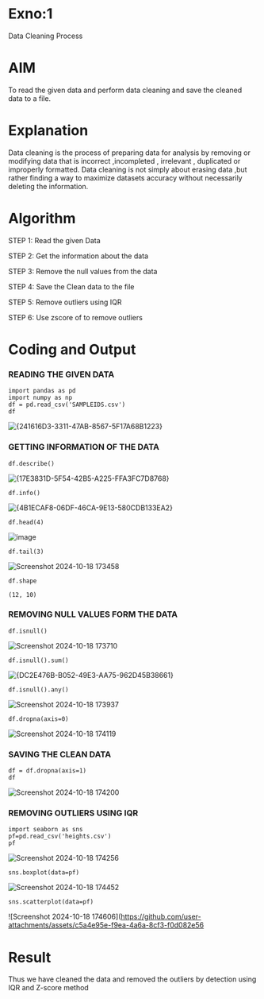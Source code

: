 # Exno:1
Data Cleaning Process

# AIM
To read the given data and perform data cleaning and save the cleaned data to a file.

# Explanation
Data cleaning is the process of preparing data for analysis by removing or modifying data that is incorrect ,incompleted , irrelevant , duplicated or improperly formatted. Data cleaning is not simply about erasing data ,but rather finding a way to maximize datasets accuracy without necessarily deleting the information.

# Algorithm
STEP 1: Read the given Data

STEP 2: Get the information about the data

STEP 3: Remove the null values from the data

STEP 4: Save the Clean data to the file

STEP 5: Remove outliers using IQR

STEP 6: Use zscore of to remove outliers

# Coding and Output
 ### READING THE GIVEN DATA
 ```
import pandas as pd
import numpy as np
df = pd.read_csv('SAMPLEIDS.csv')
df
```
![{241616D3-3311-47AB-8567-5F17A68B1223}](https://github.com/user-attachments/assets/9c92b4ec-7e2f-4a70-aca4-f1e5e1e64f1f)


### GETTING INFORMATION OF THE DATA 

```
df.describe()
```
![{17E3831D-5F54-42B5-A225-FFA3FC7D8768}](https://github.com/user-attachments/assets/1a488327-d465-4a80-804e-ff54023a8bbb)

```
df.info()
```

![{4B1ECAF8-06DF-46CA-9E13-580CDB133EA2}](https://github.com/user-attachments/assets/6c403bbc-5ea9-4ad8-bd1f-43c0ca7a10fd)

```
df.head(4)
```
![image](https://github.com/user-attachments/assets/3d0d360c-2fb9-4261-ae86-93e8b25e0c6f)

```
df.tail(3)
```
![Screenshot 2024-10-18 173458](https://github.com/user-attachments/assets/953790cb-f258-48d3-85c8-997685943f05)

```
df.shape
```
```
(12, 10)
```
### REMOVING NULL VALUES FORM THE DATA 
```
df.isnull()
```
![Screenshot 2024-10-18 173710](https://github.com/user-attachments/assets/8737a9de-0a1f-447b-86bc-7ecccae15ccd)


```
df.isnull().sum()
```
![{DC2E476B-B052-49E3-AA75-962D45B38661}](https://github.com/user-attachments/assets/95caec76-cf9b-40e0-9873-75c3d7062df1)


```
df.isnull().any()
```
![Screenshot 2024-10-18 173937](https://github.com/user-attachments/assets/cba6485a-2fe0-4883-b567-c498dfeae320)

```
df.dropna(axis=0)
```
![Screenshot 2024-10-18 174119](https://github.com/user-attachments/assets/ac668580-a4cc-4d9f-b934-e1c68d7d92f7)

### SAVING THE CLEAN DATA 
```
df = df.dropna(axis=1)
df
```
![Screenshot 2024-10-18 174200](https://github.com/user-attachments/assets/36574d5e-f070-4fb3-a3a7-f769c957e544)

### REMOVING OUTLIERS USING IQR 
```
import seaborn as sns
pf=pd.read_csv('heights.csv')
pf
```
![Screenshot 2024-10-18 174256](https://github.com/user-attachments/assets/0fbfc577-ffc3-4d73-a7f6-cb8ce5785dbe)

```
sns.boxplot(data=pf)
```
![Screenshot 2024-10-18 174452](https://github.com/user-attachments/assets/d05b4b2f-db61-4b8d-ae55-be9829369e72)

```
sns.scatterplot(data=pf)

```
![Screenshot 2024-10-18 174606](https://github.com/user-attachments/assets/c5a4e95e-f9ea-4a6a-8cf3-f0d082e56



# Result
Thus we have cleaned the data and removed the outliers by detection using IQR and Z-score method
         
